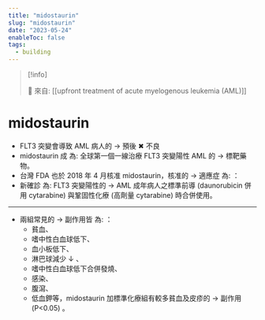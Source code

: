 ```yaml
---
title: "midostaurin"
slug: "midostaurin"
date: "2023-05-24"
enableToc: false
tags:
  - building
---
```


> [!info]
>
> 🌱 來自: [[upfront treatment of acute myelogenous leukemia (AML)]]

# midostaurin

- FLT3 突變會導致 AML 病人的 → 預後 ✖ 不良
- midostaurin 成 為: 全球第一個一線治療 FLT3 突變陽性 AML 的 → 標靶藥物。
- 台灣 FDA 也於 2018 年 4 月核准 midostaurin，核准的 → 適應症 為: ：
- 新確診 為: FLT3 突變陽性的 → AML 成年病人之標準前導 (daunorubicin 併用 cytarabine) 與鞏固性化療 (高劑量 cytarabine) 時合併使用。

---

- 兩組常見的 → 副作用皆 為: ：
  - 貧血、
  - 嗜中性白血球低下、
  - 血小板低下、
  - 淋巴球減少 ↓ 、
  - 嗜中性白血球低下合併發燒、
  - 感染、
  - 腹瀉、
  - 低血鉀等，midostaurin 加標準化療組有較多貧血及皮疹的 → 副作用 (P<0.05) 。
